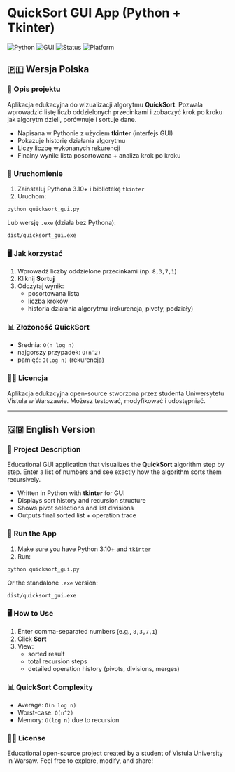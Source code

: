 # QuickSort GUI App (Python + Tkinter)

![Python](https://img.shields.io/badge/Python-3.10%2B-blue)
![GUI](https://img.shields.io/badge/GUI-tkinter-green)
![Status](https://img.shields.io/badge/Status-Edukacyjny-brightgreen)
![Platform](https://img.shields.io/badge/Platform-Windows-lightgrey)

## 🇵🇱 Wersja Polska

### 📌 Opis projektu
Aplikacja edukacyjna do wizualizacji algorytmu **QuickSort**. Pozwala wprowadzić listę liczb oddzielonych przecinkami i zobaczyć krok po kroku jak algorytm dzieli, porównuje i sortuje dane.

- Napisana w Pythonie z użyciem **tkinter** (interfejs GUI)
- Pokazuje historię działania algorytmu
- Liczy liczbę wykonanych rekurencji
- Finalny wynik: lista posortowana + analiza krok po kroku

### 🚀 Uruchomienie
1. Zainstaluj Pythona 3.10+ i bibliotekę `tkinter`
2. Uruchom:
```bash
python quicksort_gui.py
```
Lub wersję `.exe` (działa bez Pythona):
```
dist/quicksort_gui.exe
```

### 🖥️ Jak korzystać
1. Wprowadź liczby oddzielone przecinkami (np. `8,3,7,1`)
2. Kliknij **Sortuj**
3. Odczytaj wynik:
   - posortowana lista
   - liczba kroków
   - historia działania algorytmu (rekurencja, pivoty, podziały)

### 📊 Złożoność QuickSort
- Średnia: `O(n log n)`
- najgorszy przypadek: `O(n^2)`
- pamięć: `O(log n)` (rekurencja)

### 🧑‍🎓 Licencja
Aplikacja edukacyjna open-source stworzona przez studenta Uniwersytetu Vistula w Warszawie. Możesz testować, modyfikować i udostępniać.

---

## 🇬🇧 English Version

### 📌 Project Description
Educational GUI application that visualizes the **QuickSort** algorithm step by step. Enter a list of numbers and see exactly how the algorithm sorts them recursively.

- Written in Python with **tkinter** for GUI
- Displays sort history and recursion structure
- Shows pivot selections and list divisions
- Outputs final sorted list + operation trace

### 🚀 Run the App
1. Make sure you have Python 3.10+ and `tkinter`
2. Run:
```bash
python quicksort_gui.py
```
Or the standalone `.exe` version:
```
dist/quicksort_gui.exe
```

### 🖥️ How to Use
1. Enter comma-separated numbers (e.g., `8,3,7,1`)
2. Click **Sort**
3. View:
   - sorted result
   - total recursion steps
   - detailed operation history (pivots, divisions, merges)

### 📊 QuickSort Complexity
- Average: `O(n log n)`
- Worst-case: `O(n^2)`
- Memory: `O(log n)` due to recursion

### 🧑‍🎓 License
Educational open-source project created by a student of Vistula University in Warsaw. Feel free to explore, modify, and share!

